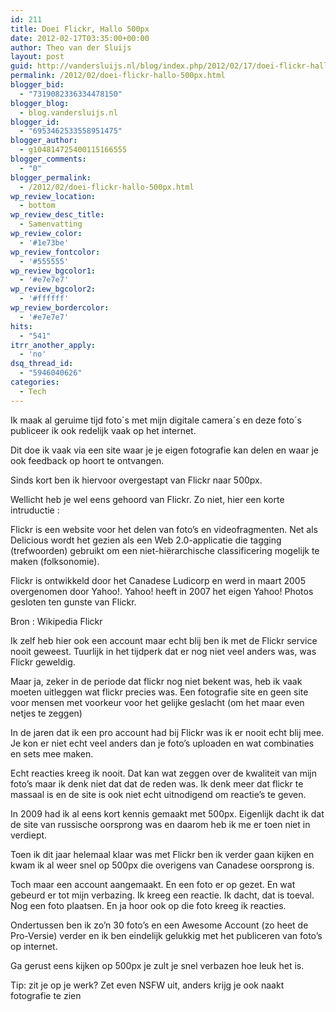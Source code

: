 ```yaml
---
id: 211
title: Doei Flickr, Hallo 500px
date: 2012-02-17T03:35:00+00:00
author: Theo van der Sluijs
layout: post
guid: http://vandersluijs.nl/blog/index.php/2012/02/17/doei-flickr-hallo-500px/
permalink: /2012/02/doei-flickr-hallo-500px.html
blogger_bid:
  - "7319082336334478150"
blogger_blog:
  - blog.vandersluijs.nl
blogger_id:
  - "6953462533558951475"
blogger_author:
  - g104814725400115166555
blogger_comments:
  - "0"
blogger_permalink:
  - /2012/02/doei-flickr-hallo-500px.html
wp_review_location:
  - bottom
wp_review_desc_title:
  - Samenvatting
wp_review_color:
  - '#1e73be'
wp_review_fontcolor:
  - '#555555'
wp_review_bgcolor1:
  - '#e7e7e7'
wp_review_bgcolor2:
  - '#ffffff'
wp_review_bordercolor:
  - '#e7e7e7'
hits:
  - "541"
itrr_another_apply:
  - 'no'
dsq_thread_id:
  - "5946040626"
categories:
  - Tech
---
```

Ik maak al geruime tijd foto´s met mijn digitale camera´s en deze foto´s publiceer ik ook redelijk vaak op het internet.

Dit doe ik vaak via een site waar je je eigen fotografie kan delen en waar je ook feedback op hoort te ontvangen.

Sinds kort ben ik hiervoor overgestapt van Flickr naar 500px. <!--more-->


  
Wellicht heb je wel eens gehoord van Flickr. Zo niet, hier een korte intruductie :

Flickr is een website voor het delen van foto’s en videofragmenten. Net als Delicious wordt het gezien als een Web 2.0-applicatie die tagging (trefwoorden) gebruikt om een niet-hiërarchische classificering mogelijk te maken (folksonomie).

Flickr is ontwikkeld door het Canadese Ludicorp en werd in maart 2005 overgenomen door Yahoo!. Yahoo! heeft in 2007 het eigen Yahoo! Photos gesloten ten gunste van Flickr.

Bron : Wikipedia Flickr

Ik zelf heb hier ook een account maar echt blij ben ik met de Flickr service nooit geweest. Tuurlijk in het tijdperk dat er nog niet veel anders was, was Flickr geweldig.

Maar ja, zeker in de periode dat flickr nog niet bekent was, heb ik vaak moeten uitleggen wat flickr precies was. Een fotografie site en geen site voor mensen met voorkeur voor het gelijke geslacht (om het maar even netjes te zeggen)

In de jaren dat ik een pro account had bij Flickr was ik er nooit echt blij mee. Je kon er niet echt veel anders dan je foto’s uploaden en wat combinaties en sets mee maken.

Echt reacties kreeg ik nooit. Dat kan wat zeggen over de kwaliteit van mijn foto’s maar ik denk niet dat dat de reden was. Ik denk meer dat flickr te massaal is en de site is ook niet echt uitnodigend om reactie’s te geven.

In 2009 had ik al eens kort kennis gemaakt met 500px. Eigenlijk dacht ik dat de site van russische oorsprong was en daarom heb ik me er toen niet in verdiept.

Toen ik dit jaar helemaal klaar was met Flickr ben ik verder gaan kijken en kwam ik al weer snel op 500px die overigens van Canadese oorsprong is.

Toch maar een account aangemaakt. En een foto er op gezet. En wat gebeurd er tot mijn verbazing. Ik kreeg een reactie. Ik dacht, dat is toeval. Nog een foto plaatsen. En ja hoor ook op die foto kreeg ik reacties.

Ondertussen ben ik zo’n 30 foto’s en een Awesome Account (zo heet de Pro-Versie) verder en ik ben eindelijk gelukkig met het publiceren van foto’s op internet.

Ga gerust eens kijken op 500px je zult je snel verbazen hoe leuk het is.

Tip: zit je op je werk? Zet even NSFW uit, anders krijg je ook naakt fotografie te zien